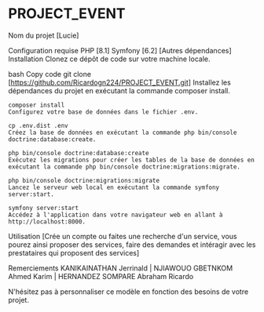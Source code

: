 # PROJECT_EVENT

Nom du projet
[Lucie]

Configuration requise
PHP [8.1]
Symfony [6.2]
[Autres dépendances]
Installation
Clonez ce dépôt de code sur votre machine locale.

bash
Copy code
git clone [https://github.com/Ricardogn224/PROJECT_EVENT.git]
Installez les dépendances du projet en exécutant la commande composer install.

```
composer install
Configurez votre base de données dans le fichier .env.
```

```
cp .env.dist .env
Créez la base de données en exécutant la commande php bin/console doctrine:database:create.
```

```
php bin/console doctrine:database:create
Exécutez les migrations pour créer les tables de la base de données en exécutant la commande php bin/console doctrine:migrations:migrate.
```

```
php bin/console doctrine:migrations:migrate
Lancez le serveur web local en exécutant la commande symfony server:start.
```

```
symfony server:start
Accédez à l'application dans votre navigateur web en allant à http://localhost:8000.
```

Utilisation
[Crée un compte ou faites une recherche d'un service, vous pourez ainsi proposer des services, faire des demandes et intéragir avec les prestataires qui proposent des services]


Remerciements
KANIKAINATHAN Jerrinald | NJIAWOUO GBETNKOM Ahmed Karim |
HERNANDEZ SOMPARE Abraham Ricardo

N'hésitez pas à personnaliser ce modèle en fonction des besoins de votre projet.

